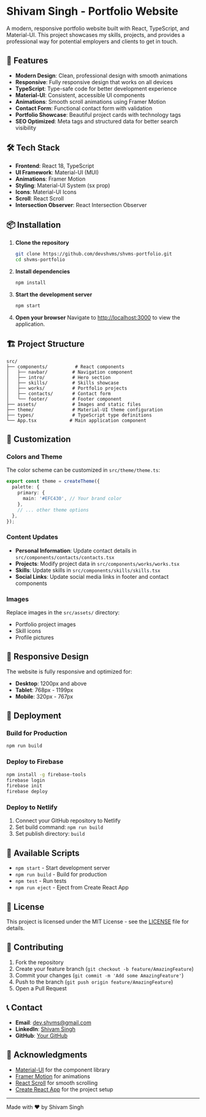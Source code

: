 # Shivam Singh - Portfolio Website

A modern, responsive portfolio website built with React, TypeScript, and Material-UI. This project showcases my skills, projects, and provides a professional way for potential employers and clients to get in touch.

## 🚀 Features

- **Modern Design**: Clean, professional design with smooth animations
- **Responsive**: Fully responsive design that works on all devices
- **TypeScript**: Type-safe code for better development experience
- **Material-UI**: Consistent, accessible UI components
- **Animations**: Smooth scroll animations using Framer Motion
- **Contact Form**: Functional contact form with validation
- **Portfolio Showcase**: Beautiful project cards with technology tags
- **SEO Optimized**: Meta tags and structured data for better search visibility

## 🛠️ Tech Stack

- **Frontend**: React 18, TypeScript
- **UI Framework**: Material-UI (MUI)
- **Animations**: Framer Motion
- **Styling**: Material-UI System (sx prop)
- **Icons**: Material-UI Icons
- **Scroll**: React Scroll
- **Intersection Observer**: React Intersection Observer

## 📦 Installation

1. **Clone the repository**
   ```bash
   git clone https://github.com/devshvms/shvms-portfolio.git
   cd shvms-portfolio
   ```

2. **Install dependencies**
   ```bash
   npm install
   ```

3. **Start the development server**
   ```bash
   npm start
   ```

4. **Open your browser**
   Navigate to [http://localhost:3000](http://localhost:3000) to view the application.

## 🏗️ Project Structure

```
src/
├── components/          # React components
│   ├── navbar/         # Navigation component
│   ├── intro/          # Hero section
│   ├── skills/         # Skills showcase
│   ├── works/          # Portfolio projects
│   ├── contacts/       # Contact form
│   └── footer/         # Footer component
├── assets/             # Images and static files
├── theme/              # Material-UI theme configuration
├── types/              # TypeScript type definitions
└── App.tsx            # Main application component
```

## 🎨 Customization

### Colors and Theme
The color scheme can be customized in `src/theme/theme.ts`:

```typescript
export const theme = createTheme({
  palette: {
    primary: {
      main: '#EFC430', // Your brand color
    },
    // ... other theme options
  },
});
```

### Content Updates
- **Personal Information**: Update contact details in `src/components/contacts/contacts.tsx`
- **Projects**: Modify project data in `src/components/works/works.tsx`
- **Skills**: Update skills in `src/components/skills/skills.tsx`
- **Social Links**: Update social media links in footer and contact components

### Images
Replace images in the `src/assets/` directory:
- Portfolio project images
- Skill icons
- Profile pictures

## 📱 Responsive Design

The website is fully responsive and optimized for:
- **Desktop**: 1200px and above
- **Tablet**: 768px - 1199px
- **Mobile**: 320px - 767px

## 🚀 Deployment

### Build for Production
```bash
npm run build
```

### Deploy to Firebase
```bash
npm install -g firebase-tools
firebase login
firebase init
firebase deploy
```

### Deploy to Netlify
1. Connect your GitHub repository to Netlify
2. Set build command: `npm run build`
3. Set publish directory: `build`

## 🔧 Available Scripts

- `npm start` - Start development server
- `npm run build` - Build for production
- `npm test` - Run tests
- `npm run eject` - Eject from Create React App

## 📄 License

This project is licensed under the MIT License - see the [LICENSE](LICENSE) file for details.

## 🤝 Contributing

1. Fork the repository
2. Create your feature branch (`git checkout -b feature/AmazingFeature`)
3. Commit your changes (`git commit -m 'Add some AmazingFeature'`)
4. Push to the branch (`git push origin feature/AmazingFeature`)
5. Open a Pull Request

## 📞 Contact

- **Email**: dev.shvms@gmail.com
- **LinkedIn**: [Shivam Singh](https://linkedin.com/in/shivamsingh361)
- **GitHub**: [Your GitHub](https://github.com/devshvms)

## 🙏 Acknowledgments

- [Material-UI](https://mui.com/) for the component library
- [Framer Motion](https://www.framer.com/motion/) for animations
- [React Scroll](https://github.com/fisshy/react-scroll) for smooth scrolling
- [Create React App](https://create-react-app.dev/) for the project setup

---

Made with ❤️ by Shivam Singh
